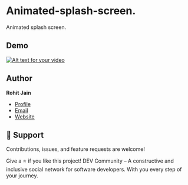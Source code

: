 # Animated-splash-screen.
Animated splash screen.
## Demo

[![Alt text for your video](http://img.youtube.com/vi/474ZkwwTRfc/0.jpg)](https://www.youtube.com/watch?v=474ZkwwTRfc)
## Author

**Rohit Jain**

- [Profile](https://github.com/Aditya664 "Aditya Deshmukh")
- [Email](mailto:adityadeshmukh7350@gmail.com?subject=Hi "Hi!")
- [Website](https://aditya664.me "Welcome")

## 🤝 Support

Contributions, issues, and feature requests are welcome!

Give a ⭐️ if you like this project!
DEV Community – A constructive and inclusive social network for software developers. With you every step of your journey.

